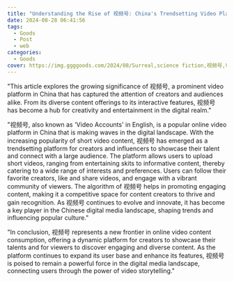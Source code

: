 ```yaml
---
title: "Understanding the Rise of 视频号: China's Trendsetting Video Platform"
date: 2024-08-28 06:41:56
tags:
  - Goods
  - Post
  - web
categories:
  - Goods
cover: https://img.ggggoods.com/2024/08/Surreal,science fiction,视频号,Video number,technology,tech,diagrams,renderings,colors_20240830_00001_.png
---
```


"This article explores the growing significance of 视频号, a prominent video platform in China that has captured the attention of creators and audiences alike. From its diverse content offerings to its interactive features, 视频号 has become a hub for creativity and entertainment in the digital realm."

"视频号, also known as 'Video Accounts' in English, is a popular online video platform in China that is making waves in the digital landscape. With the increasing popularity of short video content, 视频号 has emerged as a trendsetting platform for creators and influencers to showcase their talent and connect with a large audience. The platform allows users to upload short videos, ranging from entertaining skits to informative content, thereby catering to a wide range of interests and preferences. Users can follow their favorite creators, like and share videos, and engage with a vibrant community of viewers. The algorithm of 视频号 helps in promoting engaging content, making it a competitive space for content creators to thrive and gain recognition. As 视频号 continues to evolve and innovate, it has become a key player in the Chinese digital media landscape, shaping trends and influencing popular culture."

"In conclusion, 视频号 represents a new frontier in online video content consumption, offering a dynamic platform for creators to showcase their talents and for viewers to discover engaging and diverse content. As the platform continues to expand its user base and enhance its features, 视频号 is poised to remain a powerful force in the digital media landscape, connecting users through the power of video storytelling."
